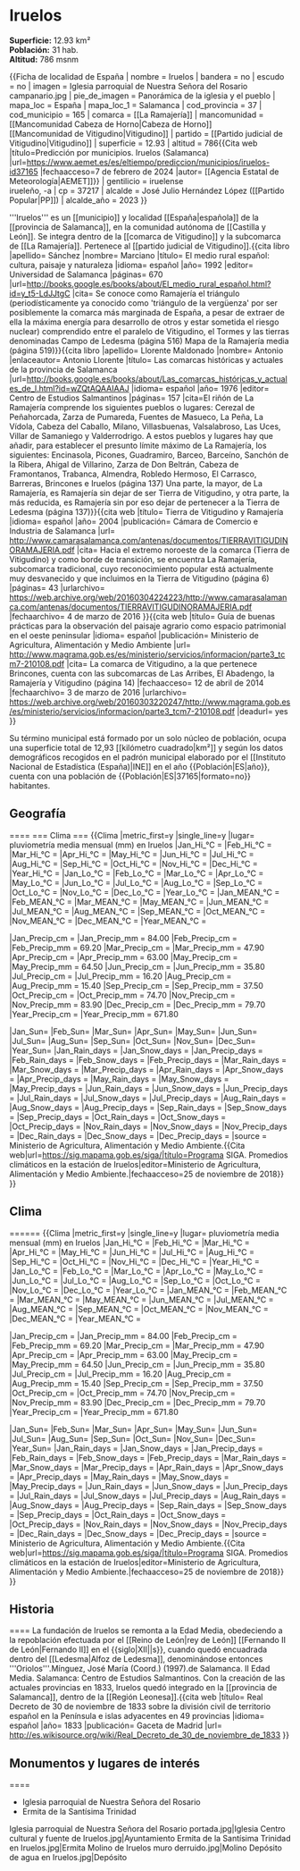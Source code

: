 # Iruelos

**Superficie:** 12.93 km²  
**Población:** 31 hab.  
**Altitud:** 786 msnm  

{{Ficha de localidad de España
| nombre = Iruelos
| bandera = no
| escudo = no
| imagen = Iglesia parroquial de Nuestra Señora del Rosario campanario.jpg
| pie_de_imagen = Panorámica de la iglesia y el pueblo
| mapa_loc = España
| mapa_loc_1 = Salamanca
| cod_provincia = 37
| cod_municipio = 165
| comarca = [[La Ramajería]]<ref name=ref_duplicada_1 /><ref name=ref_duplicada_2 /><ref name=ref_duplicada_3 /><ref name=ref_duplicada_4 />
| mancomunidad = [[Mancomunidad Cabeza de Horno|Cabeza de Horno]]<br/>[[Mancomunidad de Vitigudino|Vitigudino]]
| partido = [[Partido judicial de Vitigudino|Vitigudino]]
| superficie = 12.93
| altitud = 786<ref>{{Cita web |título=Predicción por municipios. Iruelos (Salamanca) |url=https://www.aemet.es/es/eltiempo/prediccion/municipios/iruelos-id37165 |fechaacceso=7 de febrero de 2024 |autor= [[Agencia Estatal de Meteorología|AEMET]]}}</ref>
| gentilicio = iruelense<br/>irueleño, -a
| cp = 37217
| alcalde = José Julio Hernández López ([[Partido Popular|PP]])
| alcalde_año = 2023
}}

'''Iruelos''' es un [[municipio]] y localidad [[España|española]] de la [[provincia de Salamanca]], en la comunidad autónoma de [[Castilla y León]]. Se integra dentro de la [[comarca de Vitigudino]] y la subcomarca de [[La Ramajería]]. Pertenece al [[partido judicial de Vitigudino]].<ref name=ref_duplicada_1>{{cita libro |apellido= Sánchez |nombre= Marciano |título= El medio rural español: cultura, paisaje y naturaleza |idioma= español |año= 1992 |editor= Universidad de Salamanca |páginas= 670 |url=http://books.google.es/books/about/El_medio_rural_español.html?id=y_t5-LdJJtgC |cita= Se conoce como Ramajería el triángulo (periodísticamente ya conocido como 'triángulo de la vergüenza' por ser posiblemente la comarca más marginada de España, a pesar de extraer de ella la máxima energía para desarrollo de otros y estar sometida el riesgo nuclear) comprendido entre el paralelo de Vitigudino, el Tormes y las tierras denominadas Campo de Ledesma (página 516) Mapa de la Ramajería media (página 519)}}</ref><ref name=ref_duplicada_2>{{cita libro |apellido= Llorente Maldonado |nombre= Antonio |enlaceautor= Antonio Llorente |título= Las comarcas históricas y actuales de la provincia de Salamanca |url=http://books.google.es/books/about/Las_comarcas_históricas_y_actuales_de_l.html?id=wZQtAQAAIAAJ |idioma= español |año= 1976 |editor= Centro de Estudios Salmantinos |páginas= 157 |cita=El riñón de La Ramajería comprende los siguientes pueblos o lugares: Cerezal de Peñahorcada, Zarza de Pumareda, Fuentes de Masueco, La Peña, La Vídola, Cabeza del Caballo, Milano, Villasbuenas, Valsalabroso, Las Uces, Villar de Samaniego y Valderrodrigo. A estos pueblos y lugares hay que añadir, para establecer el presunto límite máximo de La Ramajería, los siguientes: Encinasola, Picones, Guadramiro, Barceo, Barceíno, Sanchón de la Ribera, Ahigal de Villarino, Zarza de Don Beltrán, Cabeza de Framontanos, Trabanca, Almendra, Robledo Hermoso, El Carrasco, Barreras, Brincones e Iruelos (página 137) Una parte, la mayor, de La Ramajería, es Ramajería sin dejar de ser Tierra de Vitigudino, y otra parte, la más reducida, es Ramajería sin por eso dejar de pertenecer a la Tierra de Ledesma (página 137)}}</ref><ref name=ref_duplicada_3>{{cita web |título= Tierra de Vitigudino y Ramajería |idioma= español |año= 2004 |publicación= Cámara de Comercio e Industria de Salamanca |url= http://www.camarasalamanca.com/antenas/documentos/TIERRAVITIGUDINORAMAJERIA.pdf |cita= Hacia el extremo noroeste de la comarca (Tierra de Vitigudino) y como borde de transición, se encuentra La Ramajería, subcomarca tradicional, cuyo reconocimiento popular está actualmente muy desvanecido y que incluimos en la Tierra de Vitigudino (página 6) |páginas= 43 |urlarchivo= https://web.archive.org/web/20160304224223/http://www.camarasalamanca.com/antenas/documentos/TIERRAVITIGUDINORAMAJERIA.pdf |fechaarchivo= 4 de marzo de 2016 }}</ref><ref name=ref_duplicada_4>{{cita web |título= Guía de buenas prácticas para la observación del paisaje agrario como espacio patrimonial en el oeste peninsular |idioma= español |publicación= Ministerio de Agricultura, Alimentación y Medio Ambiente |url= http://www.magrama.gob.es/es/ministerio/servicios/informacion/parte3_tcm7-210108.pdf |cita= La comarca de Vitigudino, a la que pertenece Brincones, cuenta con las subcomarcas de Las Arribes, El Abadengo, la Ramajería y Vitigudino (página 14) |fechaacceso= 12 de abril de 2014 |fechaarchivo= 3 de marzo de 2016 |urlarchivo= https://web.archive.org/web/20160303220247/http://www.magrama.gob.es/es/ministerio/servicios/informacion/parte3_tcm7-210108.pdf |deadurl= yes }}</ref>

Su término municipal está formado por un solo núcleo de población, ocupa una superficie total de 12,93&nbsp;[[kilómetro cuadrado|km²]] y según los datos demográficos recogidos en el padrón municipal elaborado por el [[Instituto Nacional de Estadística (España)|INE]] en el año {{Población|ES|año}}, cuenta con una población de {{Población|ES|37165|formato=no}} habitantes.

## Geografía

====
=== Clima ===
{{Clima
|metric_first=y 
|single_line=y
|lugar= pluviometría media mensual (mm) en Iruelos
|Jan_Hi_°C = 
|Feb_Hi_°C = 
|Mar_Hi_°C =
|Apr_Hi_°C = 
|May_Hi_°C = 
|Jun_Hi_°C = 
|Jul_Hi_°C = 
|Aug_Hi_°C = 
|Sep_Hi_°C = 
|Oct_Hi_°C = 
|Nov_Hi_°C = 
|Dec_Hi_°C = 
|Year_Hi_°C = 
|Jan_Lo_°C = 
|Feb_Lo_°C = 
|Mar_Lo_°C = 
|Apr_Lo_°C = 
|May_Lo_°C = 
|Jun_Lo_°C = 
|Jul_Lo_°C = 
|Aug_Lo_°C = 
|Sep_Lo_°C = 
|Oct_Lo_°C = 
|Nov_Lo_°C = 
|Dec_Lo_°C = 
|Year_Lo_°C = 
|Jan_MEAN_°C = 
|Feb_MEAN_°C = 
|Mar_MEAN_°C = 
|May_MEAN_°C = 
|Jun_MEAN_°C = 
|Jul_MEAN_°C = 
|Aug_MEAN_°C = 
|Sep_MEAN_°C = 
|Oct_MEAN_°C = 
|Nov_MEAN_°C = 
|Dec_MEAN_°C = 
|Year_MEAN_°C = 

|Jan_Precip_cm = |Jan_Precip_mm = 84.00 
|Feb_Precip_cm = |Feb_Precip_mm = 69.20 
|Mar_Precip_cm = |Mar_Precip_mm = 47.90 
|Apr_Precip_cm = |Apr_Precip_mm = 63.00
|May_Precip_cm = |May_Precip_mm = 64.50 
|Jun_Precip_cm = |Jun_Precip_mm = 35.80 
|Jul_Precip_cm = |Jul_Precip_mm = 16.20
|Aug_Precip_cm = |Aug_Precip_mm = 15.40
|Sep_Precip_cm = |Sep_Precip_mm = 37.50 
|Oct_Precip_cm = |Oct_Precip_mm = 74.70 
|Nov_Precip_cm = |Nov_Precip_mm = 83.90 
|Dec_Precip_cm = |Dec_Precip_mm = 79.70 
|Year_Precip_cm = |Year_Precip_mm = 671.80

|Jan_Sun= 
|Feb_Sun= 
|Mar_Sun= 
|Apr_Sun= 
|May_Sun= 
|Jun_Sun= 
|Jul_Sun= 
|Aug_Sun= 
|Sep_Sun= 
|Oct_Sun= 
|Nov_Sun= 
|Dec_Sun= 
|Year_Sun= 
|Jan_Rain_days = |Jan_Snow_days = |Jan_Precip_days = 
|Feb_Rain_days = |Feb_Snow_days = |Feb_Precip_days = 
|Mar_Rain_days = |Mar_Snow_days = |Mar_Precip_days = 
|Apr_Rain_days = |Apr_Snow_days = |Apr_Precip_days = 
|May_Rain_days = |May_Snow_days = |May_Precip_days = 
|Jun_Rain_days = |Jun_Snow_days = |Jun_Precip_days = 
|Jul_Rain_days = |Jul_Snow_days = |Jul_Precip_days = 
|Aug_Rain_days = |Aug_Snow_days = |Aug_Precip_days = 
|Sep_Rain_days = |Sep_Snow_days = |Sep_Precip_days = 
|Oct_Rain_days = |Oct_Snow_days = |Oct_Precip_days = 
|Nov_Rain_days = |Nov_Snow_days = |Nov_Precip_days = 
|Dec_Rain_days = |Dec_Snow_days = |Dec_Precip_days = 
|source = Ministerio de Agricultura, Alimentación y Medio Ambiente.<ref>{{Cita web|url=https://sig.mapama.gob.es/siga/|título=Programa SIGA. Promedios climáticos en la estación de Iruelos|editor=Ministerio de Agricultura, Alimentación y Medio Ambiente.|fechaacceso=25 de noviembre de 2018}}</ref>
}}

## Clima

======
{{Clima
|metric_first=y 
|single_line=y
|lugar= pluviometría media mensual (mm) en Iruelos
|Jan_Hi_°C = 
|Feb_Hi_°C = 
|Mar_Hi_°C =
|Apr_Hi_°C = 
|May_Hi_°C = 
|Jun_Hi_°C = 
|Jul_Hi_°C = 
|Aug_Hi_°C = 
|Sep_Hi_°C = 
|Oct_Hi_°C = 
|Nov_Hi_°C = 
|Dec_Hi_°C = 
|Year_Hi_°C = 
|Jan_Lo_°C = 
|Feb_Lo_°C = 
|Mar_Lo_°C = 
|Apr_Lo_°C = 
|May_Lo_°C = 
|Jun_Lo_°C = 
|Jul_Lo_°C = 
|Aug_Lo_°C = 
|Sep_Lo_°C = 
|Oct_Lo_°C = 
|Nov_Lo_°C = 
|Dec_Lo_°C = 
|Year_Lo_°C = 
|Jan_MEAN_°C = 
|Feb_MEAN_°C = 
|Mar_MEAN_°C = 
|May_MEAN_°C = 
|Jun_MEAN_°C = 
|Jul_MEAN_°C = 
|Aug_MEAN_°C = 
|Sep_MEAN_°C = 
|Oct_MEAN_°C = 
|Nov_MEAN_°C = 
|Dec_MEAN_°C = 
|Year_MEAN_°C = 

|Jan_Precip_cm = |Jan_Precip_mm = 84.00 
|Feb_Precip_cm = |Feb_Precip_mm = 69.20 
|Mar_Precip_cm = |Mar_Precip_mm = 47.90 
|Apr_Precip_cm = |Apr_Precip_mm = 63.00
|May_Precip_cm = |May_Precip_mm = 64.50 
|Jun_Precip_cm = |Jun_Precip_mm = 35.80 
|Jul_Precip_cm = |Jul_Precip_mm = 16.20
|Aug_Precip_cm = |Aug_Precip_mm = 15.40
|Sep_Precip_cm = |Sep_Precip_mm = 37.50 
|Oct_Precip_cm = |Oct_Precip_mm = 74.70 
|Nov_Precip_cm = |Nov_Precip_mm = 83.90 
|Dec_Precip_cm = |Dec_Precip_mm = 79.70 
|Year_Precip_cm = |Year_Precip_mm = 671.80

|Jan_Sun= 
|Feb_Sun= 
|Mar_Sun= 
|Apr_Sun= 
|May_Sun= 
|Jun_Sun= 
|Jul_Sun= 
|Aug_Sun= 
|Sep_Sun= 
|Oct_Sun= 
|Nov_Sun= 
|Dec_Sun= 
|Year_Sun= 
|Jan_Rain_days = |Jan_Snow_days = |Jan_Precip_days = 
|Feb_Rain_days = |Feb_Snow_days = |Feb_Precip_days = 
|Mar_Rain_days = |Mar_Snow_days = |Mar_Precip_days = 
|Apr_Rain_days = |Apr_Snow_days = |Apr_Precip_days = 
|May_Rain_days = |May_Snow_days = |May_Precip_days = 
|Jun_Rain_days = |Jun_Snow_days = |Jun_Precip_days = 
|Jul_Rain_days = |Jul_Snow_days = |Jul_Precip_days = 
|Aug_Rain_days = |Aug_Snow_days = |Aug_Precip_days = 
|Sep_Rain_days = |Sep_Snow_days = |Sep_Precip_days = 
|Oct_Rain_days = |Oct_Snow_days = |Oct_Precip_days = 
|Nov_Rain_days = |Nov_Snow_days = |Nov_Precip_days = 
|Dec_Rain_days = |Dec_Snow_days = |Dec_Precip_days = 
|source = Ministerio de Agricultura, Alimentación y Medio Ambiente.<ref>{{Cita web|url=https://sig.mapama.gob.es/siga/|título=Programa SIGA. Promedios climáticos en la estación de Iruelos|editor=Ministerio de Agricultura, Alimentación y Medio Ambiente.|fechaacceso=25 de noviembre de 2018}}</ref>
}}

## Historia

====
La fundación de Iruelos se remonta a la Edad Media, obedeciendo a la repoblación efectuada por el [[Reino de León|rey de León]] [[Fernando II de León|Fernando II]] en el {{siglo|XII||s}}, cuando quedó encuadrada dentro del [[Ledesma|Alfoz de Ledesma]], denominándose entonces '''Oriolos'''.<ref>Mínguez, José María (Coord.) (1997).de Salamanca. II Edad Media. Salamanca: Centro de Estudios Salmantinos.</ref> Con la creación de las actuales provincias en 1833, Iruelos quedó integrado en la [[provincia de Salamanca]], dentro de la [[Región Leonesa]].<ref>{{cita web |título= Real Decreto de 30 de noviembre de 1833 sobre la división civil de territorio español en la Península e islas adyacentes en 49 provincias |idioma= español |año= 1833 |publicación= Gaceta de Madrid |url= http://es.wikisource.org/wiki/Real_Decreto_de_30_de_noviembre_de_1833 }}</ref>

## Monumentos y lugares de interés

====
* Iglesia parroquial de Nuestra Señora del Rosario
* Ermita de la Santísima Trinidad

<gallery heights="100" mode="packed">
Iglesia parroquial de Nuestra Señora del Rosario portada.jpg|Iglesia
Centro cultural y fuente de Iruelos.jpg|Ayuntamiento
Ermita de la Santísima Trinidad en Iruelos.jpg|Ermita
Molino de Iruelos muro derruido.jpg|Molino
Depósito de agua en Iruelos.jpg|Depósito
</gallery>